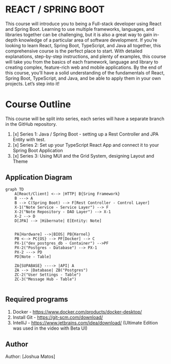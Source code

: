 # REACT / SPRING BOOT

This course will introduce you to being a Full-stack developer using React and Spring Boot. Learning to use multiple
frameworks, languages, and libraries together can be challenging, but it is also a great way to gain in-depth knowledge
of a particular area of software development. If you’re looking to learn React, Spring Boot, TypeScript, and Java all
together, this comprehensive course is the perfect place to start. With detailed explanations, step-by-step
instructions, and plenty of examples, this course will take you from the basics of each framework, language and library
to creating complex, feature-rich web and mobile applications. By the end of this course, you’ll have a solid
understanding of the fundamentals of React, Spring Boot, TypeScript, and Java, and be able to apply them in your own
projects.  Let’s step into it!


# Course Outline

This course will be split into series, each series will have a separate branch in the GitHub repository.
1. [x] Series 1: Java / Spring Boot - setting up a Rest Controller and JPA Entity with test.
2. [x] Series 2: Set up your TypeScript React App and connect it to your Spring Boot Application
3. [x] Series 3: Using MUI and the Grid System, designing Layout and Theme


## Application Diagram

```mermaid
graph TD
    A[React/Client] <--> |HTTP| B{Sring Framework}
    B ---> A
    B --> C(Spring Boot) --> F[Rest Controller - Control Layer]
    X-1("Note Service - Service Layer") --> F
    X-2("Note Repository - DAO Layer") --> X-1
    X-2 --> D
    D[JPA] --> |Hibernate| E[Entity: Note]
 
  
    PA[Hardware] -->|BIOS| PB{Kernel}
    PB <--> PC{OS} --> PF[Docker] --> C
    PX-1("dev_postgres_db - Container") -->PF
    PX-2("Postgres - Database") --> PX-1
    PX-2 ---> PD
    PD[Note - Table]
  
    ZA{SUPABASE} ----> |API| A
    ZA --> |Database| ZB("Postgres")
    ZC-2("User Settings - Table")
    ZC-3("Message Hub - Table")
  
```

## Required programs
1. Docker - https://www.docker.com/products/docker-desktop/
2. Install Git - https://git-scm.com/download/
3. IntelliJ - https://www.jetbrains.com/idea/download/ (Ultimate Edition was used in the video with Beta UI)


## Author
Author: [Joshua Matos]